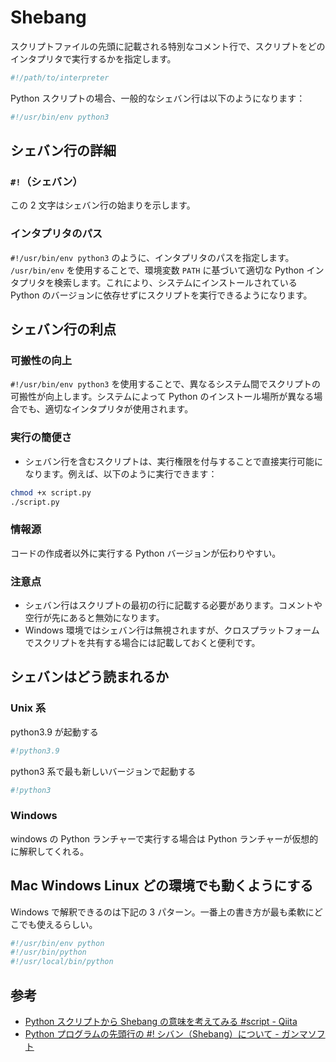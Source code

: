 # Shebang

スクリプトファイルの先頭に記載される特別なコメント行で、スクリプトをどのインタプリタで実行するかを指定します。

```python
#!/path/to/interpreter
```

Python スクリプトの場合、一般的なシェバン行は以下のようになります：

```python
#!/usr/bin/env python3
```

## シェバン行の詳細

### `#!`（シェバン）

この 2 文字はシェバン行の始まりを示します。

### インタプリタのパス

`#!/usr/bin/env python3` のように、インタプリタのパスを指定します。
`/usr/bin/env` を使用することで、環境変数 `PATH` に基づいて適切な Python インタプリタを検索します。これにより、システムにインストールされている Python のバージョンに依存せずにスクリプトを実行できるようになります。

## シェバン行の利点

### 可搬性の向上

`#!/usr/bin/env python3` を使用することで、異なるシステム間でスクリプトの可搬性が向上します。システムによって Python のインストール場所が異なる場合でも、適切なインタプリタが使用されます。

### 実行の簡便さ

- シェバン行を含むスクリプトは、実行権限を付与することで直接実行可能になります。例えば、以下のように実行できます：

```sh
chmod +x script.py
./script.py
```

### 情報源

コードの作成者以外に実行する Python バージョンが伝わりやすい。

### 注意点

- シェバン行はスクリプトの最初の行に記載する必要があります。コメントや空行が先にあると無効になります。
- Windows 環境ではシェバン行は無視されますが、クロスプラットフォームでスクリプトを共有する場合には記載しておくと便利です。

## シェバンはどう読まれるか

### Unix 系

python3.9 が起動する

```python
#!python3.9
```

python3 系で最も新しいバージョンで起動する

```python
#!python3
```

### Windows

windows の Python ランチャーで実行する場合は Python ランチャーが仮想的に解釈してくれる。

## Mac Windows Linux どの環境でも動くようにする

Windows で解釈できるのは下記の 3 パターン。一番上の書き方が最も柔軟にどこでも使えるらしい。

```python
#!/usr/bin/env python
#!/usr/bin/python
#!/usr/local/bin/python
```

## 参考

- [Python スクリプトから Shebang の意味を考えてみる #script - Qiita](https://qiita.com/Nick_paper/items/b9655e02721a583f29b5)
- [Python プログラムの先頭行の #! シバン（Shebang）について - ガンマソフト](https://gammasoft.jp/python/python-shebang/)
